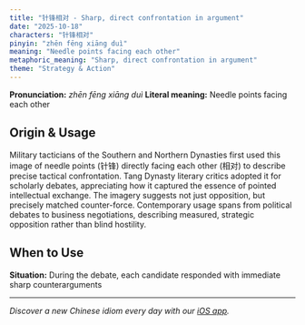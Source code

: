 ```yaml
---
title: "针锋相对 - Sharp, direct confrontation in argument"
date: "2025-10-18"
characters: "针锋相对"
pinyin: "zhēn fēng xiāng duì"
meaning: "Needle points facing each other"
metaphoric_meaning: "Sharp, direct confrontation in argument"
theme: "Strategy & Action"
---
```


**Pronunciation:** *zhēn fēng xiāng duì*
**Literal meaning:** Needle points facing each other

## Origin & Usage

Military tacticians of the Southern and Northern Dynasties first used this image of needle points (针锋) directly facing each other (相对) to describe precise tactical confrontation. Tang Dynasty literary critics adopted it for scholarly debates, appreciating how it captured the essence of pointed intellectual exchange. The imagery suggests not just opposition, but precisely matched counter-force. Contemporary usage spans from political debates to business negotiations, describing measured, strategic opposition rather than blind hostility.

## When to Use

**Situation:** During the debate, each candidate responded with immediate sharp counterarguments

---

*Discover a new Chinese idiom every day with our [iOS app](https://apps.apple.com/us/app/daily-chinese-idioms/id6740611324).*
